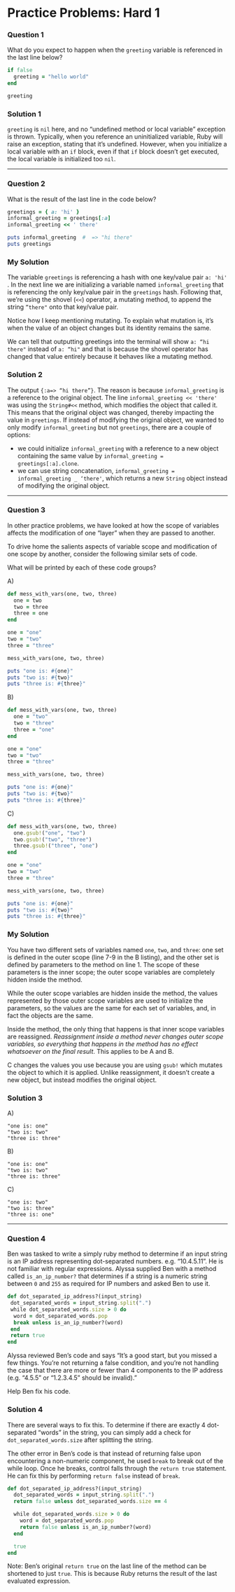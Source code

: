 # Practice Problems: Hard 1
### Question 1

What do you expect to happen when the `greeting` variable is referenced in the last line below?

```rb 
if false
  greeting = "hello world"
end 

greeting
```

### Solution 1

`greeting` is `nil` here, and no “undefined method or local variable” exception is thrown. Typically, when you reference an uninitialized variable, Ruby will raise an exception, stating that it’s undefined. However, when you initialize a local variable with an `if` block, even if that `if` block doesn’t get executed, the local variable is initialized too `nil`.

- - - -

### Question 2

What is the result of the last line in the code below?

```rb
greetings = { a: 'hi' }
informal_greeting = greetings[:a]
informal_greeting << ' there'

puts informal_greeting  #  => "hi there"
puts greetings
```

### My Solution

The variable `greetings` is referencing a hash with one key/value pair `a: 'hi'` . In the next line we are initializing a variable named `informal_greeting` that is referencing the only key/value pair in the `greetings` hash. Following that, we’re using the shovel (`<<`) operator, a mutating method, to append the string `”there"` onto that key/value pair.

Notice how I keep mentioning mutating. To explain what mutation is, it’s when the value of an object changes but its identity remains the same. 

We can tell that outputting greetings into the terminal will show `a: “hi there"` instead of `a: “hi"` and that is because the shovel operator has changed that value entirely because it behaves like a mutating method.

### Solution 2

The output `{:a=> “hi there”}`. The reason is because `informal_greeting` is a reference to the original object. The line `informal_greeting << 'there'` was using the `String#<<` method, which modifies the object that called it. This means that the original object was changed, thereby impacting the value in `greetings`. If instead of modifying the original object, we wanted to only modify `informal_greeting` but not `greetings`, there are a couple of options:

* we could initialize `informal_greeting` with a reference to a new object containing the same value by `informal_greeting = greetings[:a].clone`. 
* we can use string concatenation, `informal_greeting = informal_greeting _ ‘there'`, which returns a new `String` object instead of modifying the original object.

- - - -

### Question 3

In other practice problems, we have looked at how the scope of variables affects the modification of one “layer” when they are passed to another.

To drive home the salients aspects of variable scope and modification of one scope by another, consider the following similar sets of code.

What will be printed by each of these code groups?

A) 

```rb
def mess_with_vars(one, two, three)
  one = two
  two = three
  three = one
end

one = "one"
two = "two"
three = "three"

mess_with_vars(one, two, three)

puts "one is: #{one}"
puts "two is: #{two}"
puts "three is: #{three}"
```

B)

```rb 
def mess_with_vars(one, two, three)
  one = "two"
  two = "three"
  three = "one"
end

one = "one"
two = "two"
three = "three"

mess_with_vars(one, two, three)

puts "one is: #{one}"
puts "two is: #{two}"
puts "three is: #{three}"
```

C)

```rb 
def mess_with_vars(one, two, three)
  one.gsub!("one", "two")
  two.gsub!("two", "three")
  three.gsub!("three", "one")
end

one = "one"
two = "two"
three = "three"

mess_with_vars(one, two, three)

puts "one is: #{one}"
puts "two is: #{two}"
puts "three is: #{three}"
```

### My Solution

You have two different sets of variables named `one`, `two`, and `three`: one set is defined in the outer scope (line 7-9 in the B listing), and the other set is defined by parameters to the method on line 1. The scope of these parameters is the inner scope; the outer scope variables are completely hidden inside the method.

While the outer scope variables are hidden inside the method, the values represented by those outer scope variables are used to initialize the parameters, so the values are the same for each set of variables, and, in fact the objects are the same.

Inside the method, the only thing that happens is that inner scope variables are reassigned. *Reassignment inside a method never changes outer scope variables, so everything that happens in the method has no effect whatsoever on the final result*. This applies to be A and B.

C changes the values you use because you are using `gsub!` which mutates the object to which it is applied. Unlike reassignment, it doesn’t create a new object, but instead modifies the original object.

### Solution 3

A)

```
"one is: one"
"two is: two"
"three is: three"
```

B)

```
"one is: one"
"two is: two"
"three is: three"
```

C)

```
"one is: two"
"two is: three"
"three is: one"
```

- - - -

### Question 4

Ben was tasked to write a simply ruby method to determine if an input string is an IP address representing dot-separated numbers. e.g. “10.4.5.11”. He is not familiar with regular expressions. Alyssa supplied Ben with a method called `is_an_ip_number?` that determines if a string is a numeric string between `0` and `255` as required for IP numbers and asked Ben to use it.

```rb
def dot_separated_ip_address?(input_string)
 dot_separated_words = input_string.split(".")
 while dot_separated_words.size > 0 do
  word = dot_separated_words.pop
  break unless is_an_ip_number?(word)
 end
 return true
end
```

Alyssa reviewed Ben’s code and says “It’s a good start, but you missed a few things. You’re not returning a false condition, and you’re not handling the case that there are more or fewer than 4 components to the IP address (e.g. “4.5.5” or “1.2.3.4.5” should be invalid).”

Help Ben fix his code.

### Solution 4

There are several ways to fix this. To determine if there are exactly 4 dot-separated “words” in the string, you can simply add a check for `dot_separated_words.size` after splitting the string.

The other error in Ben’s code is that instead of returning false upon encountering a non-numeric component, he used `break` to break out of the while loop. Once he breaks, control falls through the `return true` statement. He can fix this by performing `return false` instead of `break`.

```rb 
def dot_separated_ip_address?(input_string)
  dot_separated_words = input_string.split(".")
  return false unless dot_separated_words.size == 4

  while dot_separated_words.size > 0 do
    word = dot_separated_words.pop
    return false unless is_an_ip_number?(word)
  end

  true
end
```

Note: Ben’s original `return true` on the last line of the method can be shortened to just `true`. This is because Ruby returns the result of the last evaluated expression.